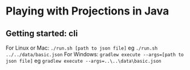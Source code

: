 # Playing with Projections in Java
## Getting started: cli
For Linux or Mac: `./run.sh [path to json file]` eg `./run.sh ../../data/basic.json`
For Windows: `gradlew execute --args=[path to json file]` eg `gradlew execute --args=..\..\data\basic.json`